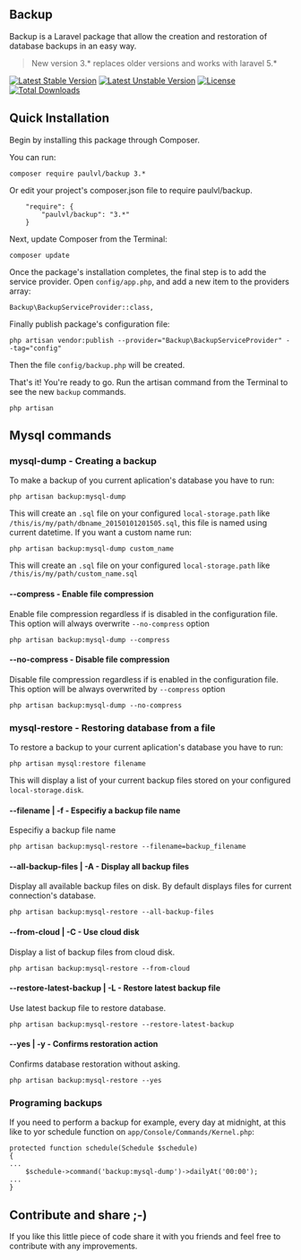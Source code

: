 ## Backup

Backup is a Laravel package that allow the creation and restoration of database backups in an easy way.

> New version 3.* replaces older versions and works with laravel 5.*

[![Latest Stable Version](https://poser.pugx.org/paulvl/backup/v/stable)](https://packagist.org/packages/paulvl/backup)  [![Latest Unstable Version](https://poser.pugx.org/paulvl/backup/v/unstable)](https://packagist.org/packages/paulvl/backup) [![License](https://poser.pugx.org/paulvl/backup/license)](https://packagist.org/packages/paulvl/backup) [![Total Downloads](https://poser.pugx.org/paulvl/backup/downloads)](https://packagist.org/packages/paulvl/backup)

## **Quick Installation**

Begin by installing this package through Composer.

You can run:

    composer require paulvl/backup 3.*

Or edit your project's composer.json file to require paulvl/backup.
```
    "require": {
        "paulvl/backup": "3.*"
    }
```
Next, update Composer from the Terminal:

    composer update

Once the package's installation completes, the final step is to add the service provider. Open `config/app.php`, and add a new item to the providers array:

```
Backup\BackupServiceProvider::class,
```

Finally publish package's configuration file:

    php artisan vendor:publish --provider="Backup\BackupServiceProvider" --tag="config"

Then the file `config/backup.php` will be created.

That's it! You're ready to go. Run the artisan command from the Terminal to see the new `backup` commands.

    php artisan

## **Mysql commands**

### **mysql-dump** - Creating a backup
To make a backup of you current aplication's database you have to run:

    php artisan backup:mysql-dump

This will create an `.sql` file on your configured `local-storage.path` like `/this/is/my/path/dbname_20150101201505.sql`, this file is named using current datetime. If you want a custom name run:

    php artisan backup:mysql-dump custom_name

This will create an `.sql` file on your configured `local-storage.path` like `/this/is/my/path/custom_name.sql`

#### **--compress** - Enable file compression
Enable file compression regardless if is disabled in the configuration file. This option will always overwrite `--no-compress` option

    php artisan backup:mysql-dump --compress

#### **--no-compress** - Disable file compression
Disable file compression regardless if is enabled in the configuration file. This option will be always overwrited by `--compress` option

    php artisan backup:mysql-dump --no-compress

### **mysql-restore** - Restoring database from a file
To restore a backup to your current aplication's database you have to run:

    php artisan mysql:restore filename

This will display a list of your current backup files stored on your configured  `local-storage.disk`.

#### **--filename | -f** - Especifiy a backup file name
Especifiy a backup file name

    php artisan backup:mysql-restore --filename=backup_filename
    
#### **--all-backup-files | -A** - Display all backup files
Display all available backup files on disk. By default displays files for current connection's database.

    php artisan backup:mysql-restore --all-backup-files
    
#### **--from-cloud | -C** - Use cloud disk
Display a list of backup files from cloud disk.

    php artisan backup:mysql-restore --from-cloud
    
#### **--restore-latest-backup | -L** - Restore latest backup file
Use latest backup file to restore database.

    php artisan backup:mysql-restore --restore-latest-backup
    
#### **--yes | -y** - Confirms restoration action
Confirms database restoration without asking.

    php artisan backup:mysql-restore --yes

### **Programing backups**
If you need to perform a backup for example, every day at midnight, at this like to yor schedule function on `app/Console/Commands/Kernel.php`:
```
protected function schedule(Schedule $schedule)
{
...
    $schedule->command('backup:mysql-dump')->dailyAt('00:00');
...
}
```
## **Contribute and share ;-)**
If you like this little piece of code share it with you friends and feel free to contribute with any improvements.